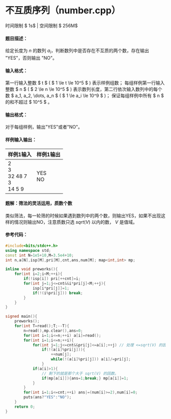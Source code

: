 # 不互质序列（number.cpp）

时间限制 $ 1s$   |   空间限制 $ 256M$

#### 题目描述：

给定长度为 $n$ 的数列 $a_i$，判断数列中是否存在不互质的两个数，存在输出 "YES"，否则输出 "NO"。

#### 输入格式：

第一行输入整数 $ t $ ( $ 1 \le t \le 10^5 $ ) 表示样例组数；
每组样例第一行输入整数 $ n $ ( $ 2 \le n \le 10^5 $ ) 表示数列长度，第二行依次输入数列中的每个数 $ a_1, a_2, \dots, a_n $ ( $ 1 \le a_i \le 10^9 $ )；
保证每组样例中所有 $ n $ 的和不超过 $ 10^5 $ 。

#### 输出格式：

对于每组样例，输出"YES"或者"NO"。

#### 样例输入输出：

| 样例1输入                            | 样例1输出  |
| ------------------------------------ | ---------- |
| 2<br/>3<br/>32 48 7<br/>3<br/>14 5 9 | YES<br/>NO |

<div STYLE="page-break-after: always;"/>

#### 题解：筛法的灵活运用，质数个数

类似筛法，每一轮筛的时候如果遇到数列中的两个数，则输出YES，如果不出现这样的情况则输出NO，注意质数只选 $sqrt(V)$ 以内的数， $V$ 是值域。

#### 参考代码：

```c++
#include<bits/stdc++.h>
using namespace std;
const int N=1e5+10,M=3.5e4+10;
int n,a[N],isp[M],pri[M],cnt,ans,num[M]; map<int,int> mp;

inline void preworks(){
    for(int i=2;i<M;++i){
        if(!isp[i]) pri[++cnt]=i;
        for(int j=1;j<=cnt&&i*pri[j]<M;++j){
            isp[i*pri[j]]=1;
            if(!(i%pri[j])) break;
        }
    }
}

signed main(){
    preworks();
    for(int T=read();T;--T){
        n=read(),mp.clear(),ans=0;
        for(int i=1;i<=n;++i) a[i]=read();
        for(int i=1;i<=n;++i){
            for(int j=1;j<=cnt&&pri[j]<=a[i];++j) // 处理 <=sqrt(V) 的因数。
                if(!(a[i]%pri[j])){
                    ++num[j];
                    while(!(a[i]%pri[j])) a[i]/=pri[j];
                }
            if(a[i]>1){
                // 剩下的就是那个大于 sqrt(V) 的因数。
                if(mp[a[i]]){ans=1;break;} mp[a[i]]=1;
            }
        }
        for(int i=1;i<=cnt;++i) ans|=(num[i]>=2),num[i]=0;
        puts(ans?"YES":"NO");
    }
    return 0;
}
```
